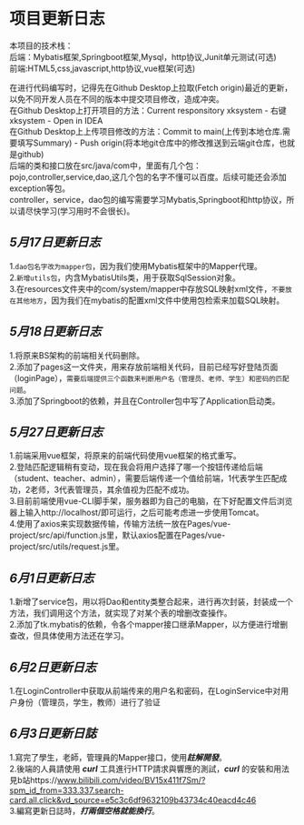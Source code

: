 项目更新日志
============  

本项目的技术栈：  
后端：Mybatis框架,Springboot框架,Mysql，http协议,Junit单元测试(可选)    
前端:HTML5,css,javascript,http协议,vue框架(可选)  

在进行代码编写时，记得先在Github Desktop上拉取(Fetch origin)最近的更新，以免不同开发人员在不同的版本中提交项目修改，造成冲突。    
在Github Desktop上打开项目的方法：Current responsitory xksystem - 右键xksystem - Open in IDEA  
在Github Desktop上上传项目修改的方法：Commit to main(上传到本地仓库.需要填写Summary) - Push origin(将本地git仓库中的修改推送到云端git仓库，也就是github)  
后端的类和接口放在src/java/com中，里面有几个包：pojo,controller,service,dao,这几个包的名字不懂可以百度。后续可能还会添加exception等包。  
controller，service，dao包的编写需要学习Mybatis,Springboot和http协议，所以请尽快学习(学习用时不会很长)。  

*5月17日更新日志* 
-----------------
1.`dao包名字改为mapper包`，因为我们使用Mybatis框架中的Mapper代理。  
2.`新增utils包`，内含MybatisUtils类，用于获取SqlSession对象。    
3.在resources文件夹中的com/system/mapper中存放SQL映射xml文件，`不要放在其他地方`，因为我们在mybatis的配置xml文件中使用包检索来加载SQL映射。

*5月18日更新日志*
-----------------
1.将原来BS架构的前端相关代码删除。    
2.添加了pages这一文件夹，用来存放前端相关代码，目前已经写好登陆页面（loginPage），`需要后端提供三个函数来判断用户名（管理员、老师、学生）和密码的匹配问题`。  
3.添加了Springboot的依赖，并且在Controller包中写了Application启动类。  

*5月27日更新日志*
-----------------
1.前端采用vue框架，将原来的前端代码使用vue框架的格式重写。  
2.登陆匹配逻辑稍有变动，现在我会将用户选择了哪一个按钮传递给后端（student、teacher、admin），需要后端传递一个值给前端，1代表学生匹配成功，2老师，3代表管理员，其余值视为匹配不成功。  
3.目前前端使用vue-CLI脚手架，服务器即为自己的电脑，在下好配置文件后浏览器上输入http://localhost/即可运行，之后可能考虑进一步使用Tomcat。  
4.使用了axios来实现数据传输，传输方法统一放在Pages/vue-project/src/api/function.js里，默认axios配置在Pages/vue-project/src/utils/request.js里。  

*6月1日更新日志*
-----------------
1.新增了service包，用以将Dao和entity类整合起来，进行再次封装，封装成一个方法，我们调用这个方法，就实现了对某个表的增删改查操作。  
2.添加了tk.mybatis的依赖，令各个mapper接口继承Mapper，以方便进行增删查改，但具体使用方法还在学习。

*6月2日更新日志*
-----------------
1.在LoginController中获取从前端传来的用户名和密码，在LoginService中对用户身份（管理员，学生，教师）进行了验证

*6月3日更新日誌*
----------------
1.寫完了學生，老師，管理員的Mapper接口，使用***註解開發***。  
2.後端的人員請使用 ***curl*** 工具進行HTTP請求與響應的測試，***curl*** 的安裝和用法見b站https://www.bilibili.com/video/BV15x411f7Sm/?spm_id_from=333.337.search-card.all.click&vd_source=e5c3c6df9632109b43734c40eacd4c46  
3.編寫更新日誌時，***打兩個空格就能換行***。
